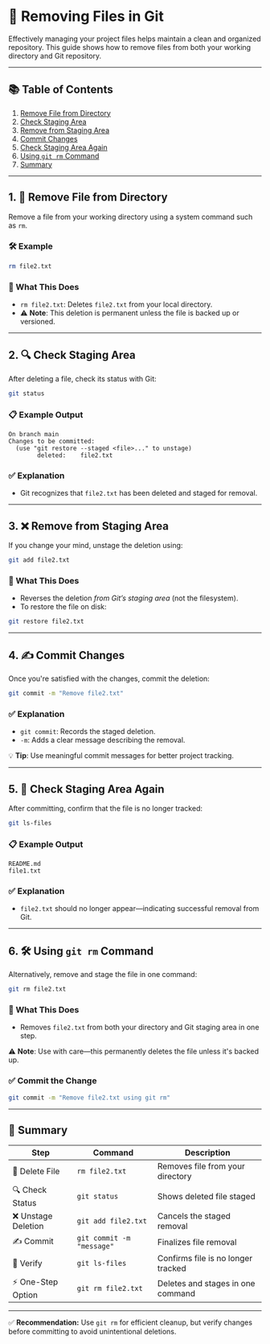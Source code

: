 # 🧹 Removing Files in Git

Effectively managing your project files helps maintain a clean and organized repository. This guide shows how to remove files from both your working directory and Git repository.

---

## 📚 Table of Contents

1. [Remove File from Directory](#1-remove-file-from-directory)
2. [Check Staging Area](#2-check-staging-area)
3. [Remove from Staging Area](#3-remove-from-staging-area)
4. [Commit Changes](#4-commit-changes)
5. [Check Staging Area Again](#5-check-staging-area-again)
6. [Using `git rm` Command](#6-using-git-rm-command)
7. [Summary](#summary)

---

## 1. 🧹 Remove File from Directory

Remove a file from your working directory using a system command such as `rm`.

### 🛠 Example

```bash
rm file2.txt
```

### 📝 What This Does

- `rm file2.txt`: Deletes `file2.txt` from your local directory.
- ⚠️ **Note**: This deletion is permanent unless the file is backed up or versioned.

---

## 2. 🔍 Check Staging Area

After deleting a file, check its status with Git:

```bash
git status
```

### 📋 Example Output

```
On branch main
Changes to be committed:
  (use "git restore --staged <file>..." to unstage)
        deleted:    file2.txt
```

### ✅ Explanation

- Git recognizes that `file2.txt` has been deleted and staged for removal.

---

## 3. ❌ Remove from Staging Area

If you change your mind, unstage the deletion using:

```bash
git add file2.txt
```

### 📝 What This Does

- Reverses the deletion *from Git’s staging area* (not the filesystem).
- To restore the file on disk:

```bash
git restore file2.txt
```

---

## 4. ✍️ Commit Changes

Once you're satisfied with the changes, commit the deletion:

```bash
git commit -m "Remove file2.txt"
```

### ✅ Explanation

- `git commit`: Records the staged deletion.
- `-m`: Adds a clear message describing the removal.

💡 **Tip**: Use meaningful commit messages for better project tracking.

---

## 5. 🔄 Check Staging Area Again

After committing, confirm that the file is no longer tracked:

```bash
git ls-files
```

### 📋 Example Output

```
README.md
file1.txt
```

### ✅ Explanation

- `file2.txt` should no longer appear—indicating successful removal from Git.

---

## 6. 🛠️ Using `git rm` Command

Alternatively, remove and stage the file in one command:

```bash
git rm file2.txt
```

### 📝 What This Does

- Removes `file2.txt` from both your directory and Git staging area in one step.

⚠️ **Note**: Use with care—this permanently deletes the file unless it's backed up.

### ✅ Commit the Change

```bash
git commit -m "Remove file2.txt using git rm"
```

---

## 📝 Summary

| Step | Command | Description |
|------|---------|-------------|
| 🧹 Delete File | `rm file2.txt` | Removes file from your directory |
| 🔍 Check Status | `git status` | Shows deleted file staged |
| ❌ Unstage Deletion | `git add file2.txt` | Cancels the staged removal |
| ✍️ Commit | `git commit -m "message"` | Finalizes file removal |
| 🔄 Verify | `git ls-files` | Confirms file is no longer tracked |
| ⚡ One-Step Option | `git rm file2.txt` | Deletes and stages in one command |

---

✅ **Recommendation:** Use `git rm` for efficient cleanup, but verify changes before committing to avoid unintentional deletions.
